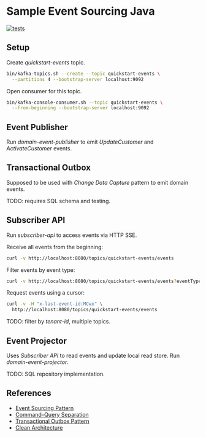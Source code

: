 # Sample Event Sourcing Java

[![tests](https://github.com/akornatskyy/sample-event-sourcing-java/actions/workflows/tests.yaml/badge.svg)](https://github.com/akornatskyy/sample-event-sourcing-java/actions/workflows/tests.yaml)

## Setup

Create *quickstart-events* topic.

```sh
bin/kafka-topics.sh --create --topic quickstart-events \
  --partitions 4 --bootstrap-server localhost:9092
```

Open consumer for this topic.

```sh
bin/kafka-console-consumer.sh --topic quickstart-events \
  --from-beginning --bootstrap-server localhost:9092
```

## Event Publisher

Run *domain-event-publisher* to emit *UpdateCustomer* and 
*ActivateCustomer* events.

## Transactional Outbox

Supposed to be used with *Change Data Capture* pattern to emit domain events.

TODO: requires SQL schema and testing.

## Subscriber API

Run *subscriber-api* to access events via HTTP SSE.

Receive all events from the beginning:

```sh
curl -v http://localhost:8080/topics/quickstart-events/events
```

Filter events by event type:

```sh
curl -v http://localhost:8080/topics/quickstart-events/events?eventTypes=UpdateCustomer
```

Request events using a cursor:

```sh
curl -v -H "x-last-event-id:MCwx" \
  http://localhost:8080/topics/quickstart-events/events
```

TODO: filter by *tenant-id*, multiple topics.

## Event Projector

Uses *Subscriber API* to read events and update local read store. Run
*domain-event-projector*.

TODO: SQL repository implementation.

## References

- [Event Sourcing Pattern](https://learn.microsoft.com/en-us/azure/architecture/patterns/event-sourcing)
- [Command–Query Separation](https://en.wikipedia.org/wiki/Command%E2%80%93query_separation)
- [Transactional Outbox Pattern](https://microservices.io/patterns/data/transactional-outbox.html)
- [Clean Architecture](https://blog.cleancoder.com/uncle-bob/2012/08/13/the-clean-architecture.html)
